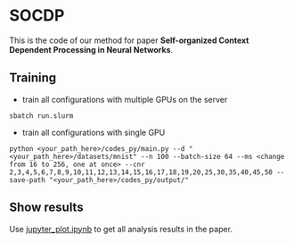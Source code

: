 # SOCDP

This is the code of our method for paper **Self-organized Context Dependent Processing in Neural Networks**.

## Training

* train all configurations with multiple GPUs on the server

```
sbatch run.slurm
```

* train all configurations with single GPU

```
python <your_path_here>/codes_py/main.py --d "<your_path_here>/datasets/mnist" --n 100 --batch-size 64 --ms <change from 16 to 256, one at once> --cnr 2,3,4,5,6,7,8,9,10,11,12,13,14,15,16,17,18,19,20,25,30,35,40,45,50 --save-path "<your_path_here>/codes_py/output/"
```

## Show results

Use [jupyter_plot.ipynb](https://github.com/guangfuhao/CPM_code/blob/main/codes_py/jupyter_plot.ipynb) to get all analysis results in the paper.
